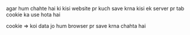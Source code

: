 agar hum chahte hai ki kisi website pr kuch save krna kisi ek server pr tab cookie ka use hota hai 

cookie => koi data jo hum browser pr save krna chahta hai

